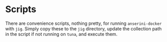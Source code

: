 # Scripts

There are convenience scripts, nothing pretty, for running `anserini-docker` with `jig`. Simply copy these to the `jig` directory, update the collection path in the script if not running on `tuna`, and execute them.
